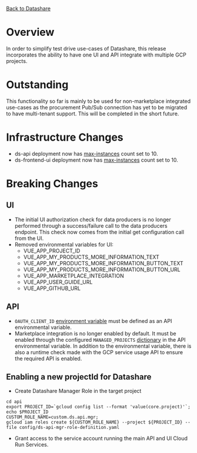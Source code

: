 [Back to Datashare](./README.md)

# Overview
In order to simplify test drive use-cases of Datashare, this release incorporates the ability to have one UI and API integrate with multiple GCP projects.

# Outstanding
This functionality so far is mainly to be used for non-marketplace integrated use-cases as the procurement Pub/Sub connection has yet to be migrated to have multi-tenant support. This will be completed in the short future.

# Infrastructure Changes
- ds-api deployment now has [max-instances](https://cloud.google.com/sdk/gcloud/reference/run/deploy#--max-instances) count set to 10.
- ds-frontend-ui deployment now has [max-instances](https://cloud.google.com/sdk/gcloud/reference/run/deploy#--max-instances) count set to 10.

# Breaking Changes
## UI
- The initial UI authorization check for data producers is no longer performed through a success/failure call to the data producers endpoint. This check now comes from the initial get configuration call from the UI.
- Removed environmental variables for UI:
  - VUE_APP_PROJECT_ID
  - VUE_APP_MY_PRODUCTS_MORE_INFORMATION_TEXT
  - VUE_APP_MY_PRODUCTS_MORE_INFORMATION_BUTTON_TEXT
  - VUE_APP_MY_PRODUCTS_MORE_INFORMATION_BUTTON_URL
  - VUE_APP_MARKETPLACE_INTEGRATION
  - VUE_APP_USER_GUIDE_URL
  - VUE_APP_GITHUB_URL

## API
- `OAUTH_CLIENT_ID` [environment variable](./ENVIRONMENT_VARIABLES.md) must be defined as an API environmental variable.
- Marketplace integration is no longer enabled by default. It must be enabled through the configured `MANAGED_PROJECTS` [dictionary](./MANAGED_PROJECTS.md) in the API environmental variable. In addition to the environmental variable, there is also a runtime check made with the GCP service usage API to ensure the required API is enabled.

## Enabling a new projectId for Datashare
- Create Datashare Manager Role in the target project

```
cd api
export PROJECT_ID=`gcloud config list --format 'value(core.project)'`; echo $PROJECT_ID
CUSTOM_ROLE_NAME=custom.ds.api.mgr;
gcloud iam roles create ${CUSTOM_ROLE_NAME} --project ${PROJECT_ID} --file config/ds-api-mgr-role-definition.yaml
```

- Grant access to the service account running the main API and UI Cloud Run Services.